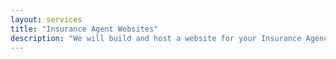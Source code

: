 ```yaml
---
layout: services
title: "Insurance Agent Websites"
description: "We will build and host a website for your Insurance Agency!"
---
```

